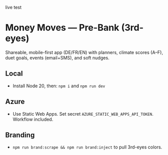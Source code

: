 live test
# Money Moves — Pre-Bank (3rd-eyes)
Shareable, mobile-first app (DE/FR/EN) with planners, climate scores (A–F), duet goals, events (email+SMS), and soft nudges.
## Local
- Install Node 20, then: `npm i` and `npm run dev`
## Azure
- Use Static Web Apps. Set secret `AZURE_STATIC_WEB_APPS_API_TOKEN`. Workflow included.
## Branding
- `npm run brand:scrape && npm run brand:inject` to pull 3rd-eyes colors.
